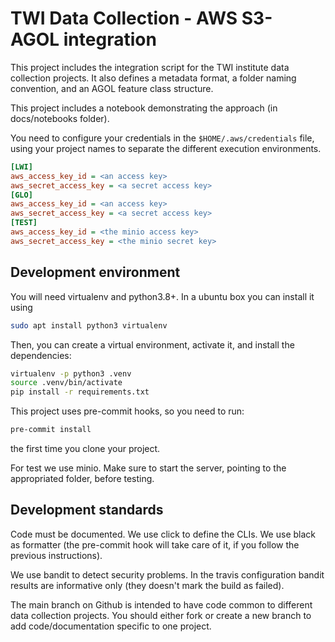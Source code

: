 # TWI Data Collection - AWS S3- AGOL integration

This project includes the integration script for the TWI institute data collection projects. It also defines a metadata format, a folder naming convention, and an AGOL feature class structure.

This project includes a notebook demonstrating the approach (in docs/notebooks folder).

You need to configure your credentials in the `$HOME/.aws/credentials` file, using your project names to separate the different execution environments.



```ini
[LWI]
aws_access_key_id = <an access key>
aws_secret_access_key = <a secret access key>
[GLO]
aws_access_key_id = <an access key>
aws_secret_access_key = <a secret access key>
[TEST]
aws_access_key_id = <the minio access key>
aws_secret_access_key = <the minio secret key>
```



## Development environment

You will need virtualenv and python3.8+. In a ubuntu box you can install it using

```bash
sudo apt install python3 virtualenv
```

Then, you can create a virtual environment, activate it, and install the dependencies:

```bash
virtualenv -p python3 .venv
source .venv/bin/activate
pip install -r requirements.txt
```

This project uses pre-commit hooks, so you need to run:

```bash
pre-commit install
```

 the first time you clone your project.

For test we use minio. Make sure to start the server, pointing to the appropriated folder, before testing.

## Development standards

Code must be documented. We use click to define the CLIs. We use black as formatter (the pre-commit hook will take care of it, if you follow the previous instructions).

We use bandit to detect security problems. In the travis configuration bandit results are informative only (they doesn't mark the build as failed).

The main branch on Github is intended to have code common to different data collection projects. You should either fork or create a new branch to add code/documentation specific to one project.
